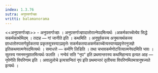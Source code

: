 ```yaml
---
index: 1.3.76
sutra: अनुपसर्गाज्ज्ञः
vritti: balamanorama
---
```


<<अनुपसर्गाज्ज्ञः>> - अनुपसर्गाज्ज्ञः । अनुपसर्गाज्ज्ञादातोरात्नेपदमित्यर्थः ।अकर्मकाच्चे॑त्येव सिद्धे सकर्मकार्थमिदम् । तदाह — गां जानीते इति । कथमिति । अनुपूर्वकस्य अनुमत्यर्थकस्य ज्ञाधातोरुपसर्गपूर्वकतया प्रकृतसूत्रस्याऽप्रवृत्तेः सकर्मकतयाअकर्मकाच्चे॑त्यस्याप्यप्रवृत्तेरनुजज्ञे इतिकथमात्मनेपदमित्यर्थः । समाधत्ते —  कर्मणि लिडिति । तथा चभावकर्मणोटरित्यात्मनेपदमिति भावः । सुतस्य गमनमनुज्ञातमित्यर्थः फलति । नन्वेवं सति "नृप" इति प्रथमान्तरस्य कथमिहान्वय इत्यत आह —  नृपेणेति विपरिणाम इति । अवालुलोचे इत्यत्रान्वितं नृप इति प्रथमान्तरं तृतीयया विपरिणमितमत्रानुषज्यते इत्यर्थः ।